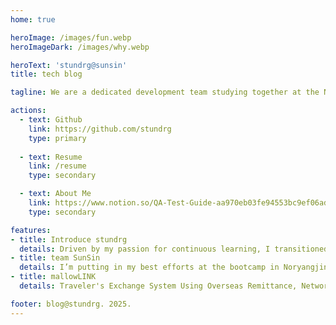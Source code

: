 ```yaml
---
home: true

heroImage: /images/fun.webp
heroImageDark: /images/why.webp

heroText: 'stundrg@sunsin'
title: tech blog

tagline: We are a dedicated development team studying together at the Noryangjin bootcamp. Let’s go Team SoonShinShop – we’ve got this!

actions:
  - text: Github
    link: https://github.com/stundrg
    type: primary
  
  - text: Resume
    link: /resume
    type: secondary

  - text: About Me
    link: https://www.notion.so/QA-Test-Guide-aa970eb03fe94553bc9ef06ad5b27994?pvs=4
    type: secondary

features:
- title: Introduce stundrg
  details: Driven by my passion for continuous learning, I transitioned from a smaller regional university to enhance my skills in data analysis. With 2.5 years of experience as a QA professional, I am now deepening my expertise at a competitive bootcamp in Noryangjin, focused on data-driven technologies and methodologies.
- title: team SunSin
  details: I’m putting in my best efforts at the bootcamp in Noryangjin, fully committed to preparing for the challenges of the job market and aiming for success!
- title: mallowLINK
  details: Traveler's Exchange System Using Overseas Remittance, Network Solution for Financial Institutions

footer: blog@stundrg. 2025.
---
```

